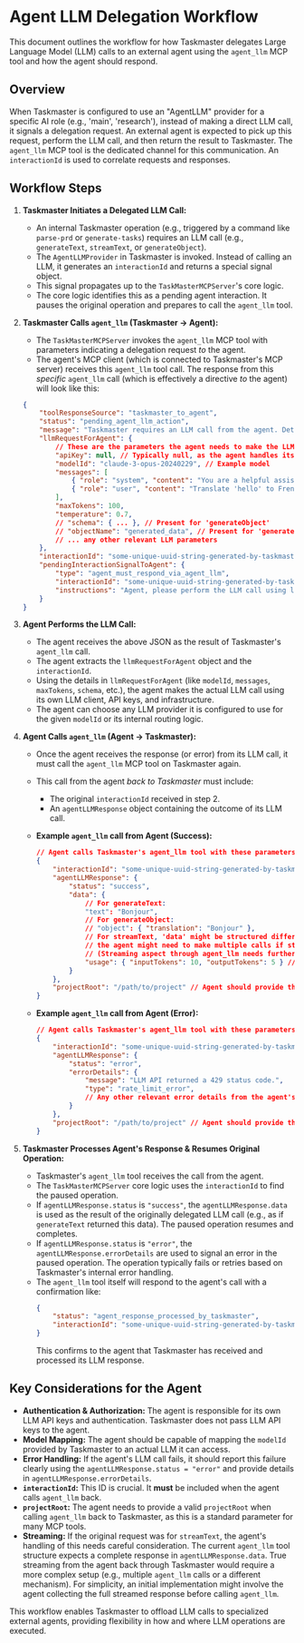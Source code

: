 # Agent LLM Delegation Workflow

This document outlines the workflow for how Taskmaster delegates Large Language Model (LLM) calls to an external agent using the `agent_llm` MCP tool and how the agent should respond.

## Overview

When Taskmaster is configured to use an "AgentLLM" provider for a specific AI role (e.g., 'main', 'research'), instead of making a direct LLM call, it signals a delegation request. An external agent is expected to pick up this request, perform the LLM call, and then return the result to Taskmaster. The `agent_llm` MCP tool is the dedicated channel for this communication. An `interactionId` is used to correlate requests and responses.

## Workflow Steps

1.  **Taskmaster Initiates a Delegated LLM Call:**
    *   An internal Taskmaster operation (e.g., triggered by a command like `parse-prd` or `generate-tasks`) requires an LLM call (e.g., `generateText`, `streamText`, or `generateObject`).
    *   The `AgentLLMProvider` in Taskmaster is invoked. Instead of calling an LLM, it generates an `interactionId` and returns a special signal object.
    *   This signal propagates up to the `TaskMasterMCPServer`'s core logic.
    *   The core logic identifies this as a pending agent interaction. It pauses the original operation and prepares to call the `agent_llm` tool.

2.  **Taskmaster Calls `agent_llm` (Taskmaster -> Agent):**
    *   The `TaskMasterMCPServer` invokes the `agent_llm` MCP tool with parameters indicating a delegation request *to* the agent.
    *   The agent's MCP client (which is connected to Taskmaster's MCP server) receives this `agent_llm` tool call. The response from this *specific* `agent_llm` call (which is effectively a directive *to* the agent) will look like this:

    ```json
    {
        "toolResponseSource": "taskmaster_to_agent",
        "status": "pending_agent_llm_action",
        "message": "Taskmaster requires an LLM call from the agent. Details provided in llmRequestForAgent. Agent must call agent_llm with this interactionId in response.",
        "llmRequestForAgent": {
            // These are the parameters the agent needs to make the LLM call
            "apiKey": null, // Typically null, as the agent handles its own LLM auth
            "modelId": "claude-3-opus-20240229", // Example model
            "messages": [
                { "role": "system", "content": "You are a helpful assistant." },
                { "role": "user", "content": "Translate 'hello' to French." }
            ],
            "maxTokens": 100,
            "temperature": 0.7,
            // "schema": { ... }, // Present for 'generateObject'
            // "objectName": "generated_data", // Present for 'generateObject'
            // ... any other relevant LLM parameters
        },
        "interactionId": "some-unique-uuid-string-generated-by-taskmaster",
        "pendingInteractionSignalToAgent": {
            "type": "agent_must_respond_via_agent_llm",
            "interactionId": "some-unique-uuid-string-generated-by-taskmaster",
            "instructions": "Agent, please perform the LLM call using llmRequestForAgent and then invoke the 'agent_llm' tool with your response, including this interactionId."
        }
    }
    ```

3.  **Agent Performs the LLM Call:**
    *   The agent receives the above JSON as the result of Taskmaster's `agent_llm` call.
    *   The agent extracts the `llmRequestForAgent` object and the `interactionId`.
    *   Using the details in `llmRequestForAgent` (like `modelId`, `messages`, `maxTokens`, `schema`, etc.), the agent makes the actual LLM call using its own LLM client, API keys, and infrastructure.
    *   The agent can choose any LLM provider it is configured to use for the given `modelId` or its internal routing logic.

4.  **Agent Calls `agent_llm` (Agent -> Taskmaster):**
    *   Once the agent receives the response (or error) from its LLM call, it must call the `agent_llm` MCP tool on Taskmaster again.
    *   This call from the agent *back to Taskmaster* must include:
        *   The original `interactionId` received in step 2.
        *   An `agentLLMResponse` object containing the outcome of its LLM call.

    *   **Example `agent_llm` call from Agent (Success):**
        ```json
        // Agent calls Taskmaster's agent_llm tool with these parameters:
        {
            "interactionId": "some-unique-uuid-string-generated-by-taskmaster",
            "agentLLMResponse": {
                "status": "success",
                "data": {
                    // For generateText:
                    "text": "Bonjour",
                    // For generateObject:
                    // "object": { "translation": "Bonjour" },
                    // For streamText, 'data' might be structured differently or
                    // the agent might need to make multiple calls if streaming directly to agent_llm is complex.
                    // (Streaming aspect through agent_llm needs further clarification if direct streaming is intended)
                    "usage": { "inputTokens": 10, "outputTokens": 5 } // Optional usage data
                }
            },
            "projectRoot": "/path/to/project" // Agent should provide this
        }
        ```

    *   **Example `agent_llm` call from Agent (Error):**
        ```json
        // Agent calls Taskmaster's agent_llm tool with these parameters:
        {
            "interactionId": "some-unique-uuid-string-generated-by-taskmaster",
            "agentLLMResponse": {
                "status": "error",
                "errorDetails": {
                    "message": "LLM API returned a 429 status code.",
                    "type": "rate_limit_error",
                    // Any other relevant error details from the agent's LLM call
                }
            },
            "projectRoot": "/path/to/project" // Agent should provide this
        }
        ```

5.  **Taskmaster Processes Agent's Response & Resumes Original Operation:**
    *   Taskmaster's `agent_llm` tool receives the call from the agent.
    *   The `TaskMasterMCPServer` core logic uses the `interactionId` to find the paused operation.
    *   If `agentLLMResponse.status` is `"success"`, the `agentLLMResponse.data` is used as the result of the originally delegated LLM call (e.g., as if `generateText` returned this data). The paused operation resumes and completes.
    *   If `agentLLMResponse.status` is `"error"`, the `agentLLMResponse.errorDetails` are used to signal an error in the paused operation. The operation typically fails or retries based on Taskmaster's internal error handling.
    *   The `agent_llm` tool itself will respond to the agent's call with a confirmation like:
        ```json
        {
            "status": "agent_response_processed_by_taskmaster",
            "interactionId": "some-unique-uuid-string-generated-by-taskmaster"
        }
        ```
        This confirms to the agent that Taskmaster has received and processed its LLM response.

## Key Considerations for the Agent

*   **Authentication & Authorization:** The agent is responsible for its own LLM API keys and authentication. Taskmaster does not pass LLM API keys to the agent.
*   **Model Mapping:** The agent should be capable of mapping the `modelId` provided by Taskmaster to an actual LLM it can access.
*   **Error Handling:** If the agent's LLM call fails, it should report this failure clearly using the `agentLLMResponse.status = "error"` and provide details in `agentLLMResponse.errorDetails`.
*   **`interactionId`:** This ID is crucial. It **must** be included when the agent calls `agent_llm` back.
*   **`projectRoot`:** The agent needs to provide a valid `projectRoot` when calling `agent_llm` back to Taskmaster, as this is a standard parameter for many MCP tools.
*   **Streaming:** If the original request was for `streamText`, the agent's handling of this needs careful consideration. The current `agent_llm` tool structure expects a complete response in `agentLLMResponse.data`. True streaming from the agent back through Taskmaster would require a more complex setup (e.g., multiple `agent_llm` calls or a different mechanism). For simplicity, an initial implementation might involve the agent collecting the full streamed response before calling `agent_llm`.

This workflow enables Taskmaster to offload LLM calls to specialized external agents, providing flexibility in how and where LLM operations are executed.
